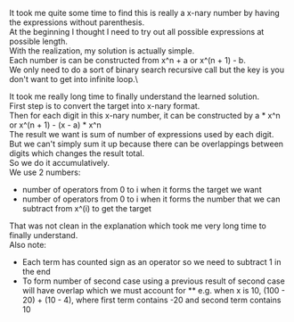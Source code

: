 It took me quite some time to find this is really a x-nary number by having the expressions without parenthesis.\
At the beginning I thought I need to try out all possible expressions at possible length.\
With the realization, my solution is actually simple.\
Each number is can be constructed from x^n + a or x^(n + 1) - b.\
We only need to do a sort of binary search recursive call but the key is you don't want to get into infinite loop.\

It took me really long time to finally understand the learned solution.\
First step is to convert the target into x-nary format.\
Then for each digit in this x-nary number, it can be constructed by a * x^n or x^(n + 1) - (x - a) * x^n\
The result we want is sum of number of expressions used by each digit.\
But we can't simply sum it up because there can be overlappings between digits which changes the result total.\
So we do it accumulatively.\
We use 2 numbers: 
* number of operators from 0 to i when it forms the target we want
* number of operators from 0 to i when it forms the number that we can subtract from x^(i) to get the target

That was not clean in the explanation which took me very long time to finally understand.\
Also note:
* Each term has counted sign as an operator so we need to subtract 1 in the end
* To form number of second case using a previous result of second case will have overlap which we must account for
** e.g. when x is 10, (100 - 20) + (10 - 4), where first term contains -20 and second term contains 10